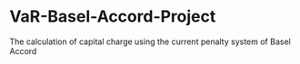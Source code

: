 # VaR-Basel-Accord-Project
The calculation of capital charge using the current penalty system of Basel Accord
